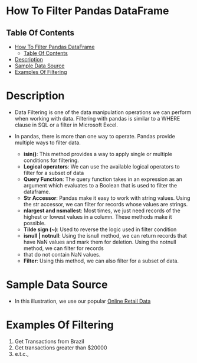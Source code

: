 # How To Filter Pandas DataFrame

## Table Of Contents
- [How To Filter Pandas DataFrame](#how-to-filter-pandas-dataframe)
  - [Table Of Contents](#table-of-contents)
- [Description](#description)
- [Sample Data Source](#sample-data-source)
- [Examples Of Filtering](#examples-of-filtering)


# Description
* Data Filtering is one of the data manipulation operations we can perform when working with data. Filtering with pandas is similar to a WHERE clause in SQL or a filter in Microsoft Excel.
  
* In pandas, there is more than one way to operate. Pandas provide multiple ways to filter data.
  * __isin()__: This method provides a way to apply single or multiple conditions for filtering.
  * __Logical operators__: We can use the available logical operators to filter for a subset of data
  * __Query Function__: The query function takes in an expression as an argument which evaluates to a Boolean that is used to filter the dataframe.
  * __Str Accessor__: Pandas make it easy to work with string values. Using the str accessor, we can filter for records whose values are strings.
  * __nlargest and nsmallest__: Most times, we just need records of the highest or lowest values in a column. These methods make it possible. 
  * __Tilde sign (~)__: Used to reverse the logic used in filter condition
  * __isnull | notnull__: Using the isnull method, we can return records that have NaN values and mark them for deletion. Using the notnull method, we can filter for records
  * that do not contain NaN values.
  * __Filter__: Using this method, we can also filter for a subset of data.

# Sample Data Source
* In this illustration, we use our popular [Online Retail Data](https://raw.githubusercontent.com/nyangweso-rodgers/Data_Analytics/main/Datasets/Online_Retail.csv)
  
# Examples Of Filtering
1. Get Transactions from Brazil
2. Get transactions greater than $20000
3. e.t.c.,
